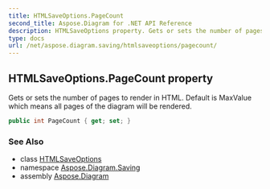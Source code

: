 ```yaml
---
title: HTMLSaveOptions.PageCount
second_title: Aspose.Diagram for .NET API Reference
description: HTMLSaveOptions property. Gets or sets the number of pages to render in HTML. Default is MaxValue which means all pages of the diagram will be rendered
type: docs
url: /net/aspose.diagram.saving/htmlsaveoptions/pagecount/
---
```

## HTMLSaveOptions.PageCount property

Gets or sets the number of pages to render in HTML. Default is MaxValue which means all pages of the diagram will be rendered.

```csharp
public int PageCount { get; set; }
```

### See Also

* class [HTMLSaveOptions](../)
* namespace [Aspose.Diagram.Saving](../../htmlsaveoptions/)
* assembly [Aspose.Diagram](../../../)


